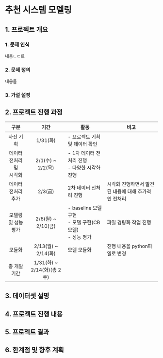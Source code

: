 # 추천 시스템 모델링
## 1. 프로젝트 개요
  ### 1. 문제 인식
  내용ㄴㄷ르
  ### 2. 문제 정의
  내용들
  ### 3. 가설 설정
## 2. 프로젝트 진행 과정
|구분|기간|활동|비고|
|:---:|:---:|---|---|
|사전 기획|1/31(화)|- 프로젝트 기획 및 데이터 확인||
|데이터 전처리 및 <br> 시각화|2/1(수) ~ 2/2(목)|- 1차 데이터 전처리 진행 <br> - 다양한 시각화 진행||
|데이터 전처리 추가 |2/3(금)|2차 데이터 전처리 진행|시각화 진행하면서 발견된 내용에 대해 추가적인 전처리|
|모델링 및 성능 평가|2/6(월) ~ 2/10(금)|- baseline 모델 구현 <br> - 모델 구현(CB모델) <br> - 성능 평가|파일 경량화 작업 진행|
|모듈화|2/13(월) ~ 2/14(화)|모델 모듈화|진행 내용을 python파일로 변경|
|총 개발기간|1/31(화) ~ 2/14(화)(총 2주)|||
## 3. 데이터셋 설명
## 4. 프로젝트 진행 내용
## 5. 프로젝트 결과
## 6. 한계점 및 향후 계획

